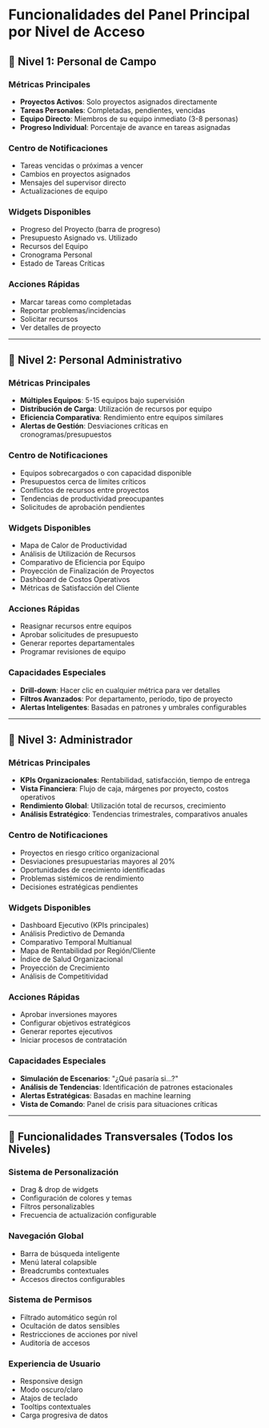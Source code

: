 # Funcionalidades del Panel Principal por Nivel de Acceso

## 🔧 **Nivel 1: Personal de Campo**

### **Métricas Principales**
- **Proyectos Activos**: Solo proyectos asignados directamente
- **Tareas Personales**: Completadas, pendientes, vencidas
- **Equipo Directo**: Miembros de su equipo inmediato (3-8 personas)
- **Progreso Individual**: Porcentaje de avance en tareas asignadas

### **Centro de Notificaciones**
- Tareas vencidas o próximas a vencer
- Cambios en proyectos asignados
- Mensajes del supervisor directo
- Actualizaciones de equipo

### **Widgets Disponibles**
- Progreso del Proyecto (barra de progreso)
- Presupuesto Asignado vs. Utilizado
- Recursos del Equipo
- Cronograma Personal
- Estado de Tareas Críticas

### **Acciones Rápidas**
- Marcar tareas como completadas
- Reportar problemas/incidencias
- Solicitar recursos
- Ver detalles de proyecto

---

## 👔 **Nivel 2: Personal Administrativo**

### **Métricas Principales**
- **Múltiples Equipos**: 5-15 equipos bajo supervisión
- **Distribución de Carga**: Utilización de recursos por equipo
- **Eficiencia Comparativa**: Rendimiento entre equipos similares
- **Alertas de Gestión**: Desviaciones críticas en cronogramas/presupuestos

### **Centro de Notificaciones**
- Equipos sobrecargados o con capacidad disponible
- Presupuestos cerca de límites críticos
- Conflictos de recursos entre proyectos
- Tendencias de productividad preocupantes
- Solicitudes de aprobación pendientes

### **Widgets Disponibles**
- Mapa de Calor de Productividad
- Análisis de Utilización de Recursos
- Comparativo de Eficiencia por Equipo
- Proyección de Finalización de Proyectos
- Dashboard de Costos Operativos
- Métricas de Satisfacción del Cliente

### **Acciones Rápidas**
- Reasignar recursos entre equipos
- Aprobar solicitudes de presupuesto
- Generar reportes departamentales
- Programar revisiones de equipo

### **Capacidades Especiales**
- **Drill-down**: Hacer clic en cualquier métrica para ver detalles
- **Filtros Avanzados**: Por departamento, período, tipo de proyecto
- **Alertas Inteligentes**: Basadas en patrones y umbrales configurables

---

## 🎯 **Nivel 3: Administrador**

### **Métricas Principales**
- **KPIs Organizacionales**: Rentabilidad, satisfacción, tiempo de entrega
- **Vista Financiera**: Flujo de caja, márgenes por proyecto, costos operativos
- **Rendimiento Global**: Utilización total de recursos, crecimiento
- **Análisis Estratégico**: Tendencias trimestrales, comparativos anuales

### **Centro de Notificaciones**
- Proyectos en riesgo crítico organizacional
- Desviaciones presupuestarias mayores al 20%
- Oportunidades de crecimiento identificadas
- Problemas sistémicos de rendimiento
- Decisiones estratégicas pendientes

### **Widgets Disponibles**
- Dashboard Ejecutivo (KPIs principales)
- Análisis Predictivo de Demanda
- Comparativo Temporal Multianual
- Mapa de Rentabilidad por Región/Cliente
- Índice de Salud Organizacional
- Proyección de Crecimiento
- Análisis de Competitividad

### **Acciones Rápidas**
- Aprobar inversiones mayores
- Configurar objetivos estratégicos
- Generar reportes ejecutivos
- Iniciar procesos de contratación

### **Capacidades Especiales**
- **Simulación de Escenarios**: "¿Qué pasaría si...?"
- **Análisis de Tendencias**: Identificación de patrones estacionales
- **Alertas Estratégicas**: Basadas en machine learning
- **Vista de Comando**: Panel de crisis para situaciones críticas

---

## 🔧 **Funcionalidades Transversales (Todos los Niveles)**

### **Sistema de Personalización**
- Drag & drop de widgets
- Configuración de colores y temas
- Filtros personalizables
- Frecuencia de actualización configurable

### **Navegación Global**
- Barra de búsqueda inteligente
- Menú lateral colapsible
- Breadcrumbs contextuales
- Accesos directos configurables

### **Sistema de Permisos**
- Filtrado automático según rol
- Ocultación de datos sensibles
- Restricciones de acciones por nivel
- Auditoría de accesos

### **Experiencia de Usuario**
- Responsive design
- Modo oscuro/claro
- Atajos de teclado
- Tooltips contextuales
- Carga progresiva de datos